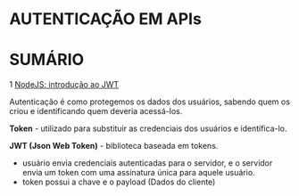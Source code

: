 # AUTENTICAÇÃO EM APIs

# SUMÁRIO

1 <a href="#introducao-jwt">NodeJS: introdução ao JWT</a>

Autenticação é como protegemos os dados dos usuários, sabendo quem os criou e identificando quem deveria acessá-los.

**Token** - utilizado para substituir as credenciais dos usuários e identifica-lo.

**JWT (Json Web Token)** - biblioteca baseada em tokens.
- usuário envia credenciais autenticadas para o servidor, e o servidor envia um token com uma assinatura única para aquele usuário.
- token possui a chave e o payload (Dados do cliente)

